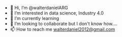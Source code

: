 - 👋 Hi, I’m @walterdanielARG
- 👀 I’m interested in data science, Industry 4.0
- 🌱 I’m currently learning 
- 💞️ I’m looking to collaborate but I don't know how....
- 📫 How to reach me walterdaniel2012@gmail.com
<!---
walterdanielARG/walterdanielARG is a ✨ special ✨ repository because its `README.md` (this file) appears on your GitHub profile.
You can click the Preview link to take a look at your changes.
--->
